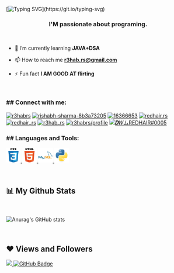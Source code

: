 [![Typing SVG](https://readme-typing-svg.herokuapp.com?font=Righteous&color=67F7F5&size=65&center=true&vCenter=true&width=900&height=100&lines=Hi+%F0%9F%91%8B%2C+I'm+RED;I+AM+IN+LOVE+WITH+CODING....)](https://git.io/typing-svg)

<h3 align="center">I'M passionate about programing.</h3>

<br>

- 🌱 I’m currently learning **JAVA+DSA**

- 📫 How to reach me **r3hab.rs@gmail.com**

- ⚡ Fun fact **I AM GOOD AT flirting**

<br>
<h3 align="left"> ## Connect with me:</h3>
<p align="left">
<a href="https://twitter.com/r3habrs" target="blank"><img align="center" src="https://raw.githubusercontent.com/rahuldkjain/github-profile-readme-generator/master/src/images/icons/Social/twitter.svg" alt="r3habrs" height="30" width="40" /></a>
<a href="https://linkedin.com/in/rishabh-sharma-8b3a73205" target="blank"><img align="center" src="https://raw.githubusercontent.com/rahuldkjain/github-profile-readme-generator/master/src/images/icons/Social/linked-in-alt.svg" alt="rishabh-sharma-8b3a73205" height="30" width="40" /></a>
<a href="https://stackoverflow.com/users/16366653" target="blank"><img align="center" src="https://raw.githubusercontent.com/rahuldkjain/github-profile-readme-generator/master/src/images/icons/Social/stack-overflow.svg" alt="16366653" height="30" width="40" /></a>
<a href="https://instagram.com/redhair.rs" target="blank"><img align="center" src="https://raw.githubusercontent.com/rahuldkjain/github-profile-readme-generator/master/src/images/icons/Social/instagram.svg" alt="redhair.rs" height="30" width="40" /></a>
<a href="https://www.codechef.com/users/redhair_rs" target="blank"><img align="center" src="https://cdn.jsdelivr.net/npm/simple-icons@3.1.0/icons/codechef.svg" alt="redhair_rs" height="30" width="40" /></a>
<a href="https://www.hackerrank.com/r3hab_rs" target="blank"><img align="center" src="https://raw.githubusercontent.com/rahuldkjain/github-profile-readme-generator/master/src/images/icons/Social/hackerrank.svg" alt="r3hab_rs" height="30" width="40" /></a>
<a href="https://auth.geeksforgeeks.org/user/r3habrs/profile" target="blank"><img align="center" src="https://raw.githubusercontent.com/rahuldkjain/github-profile-readme-generator/master/src/images/icons/Social/geeks-for-geeks.svg" alt="r3habrs/profile" height="30" width="40" /></a>
<a href="https://discord.gg/𝑫𝑊ムREDHAIR#0005" target="blank"><img align="center" src="https://raw.githubusercontent.com/rahuldkjain/github-profile-readme-generator/master/src/images/icons/Social/discord.svg" alt="𝑫𝑊ムREDHAIR#0005" height="30" width="40" /></a>
</p>

<h3 align="left"> ## Languages and Tools:</h3>
<p align="left"> <a href="https://www.w3schools.com/css/" target="_blank"> <img src="https://raw.githubusercontent.com/devicons/devicon/master/icons/css3/css3-original-wordmark.svg" alt="css3" width="40" height="40"/> </a> <a href="https://www.w3.org/html/" target="_blank"> <img src="https://raw.githubusercontent.com/devicons/devicon/master/icons/html5/html5-original-wordmark.svg" alt="html5" width="40" height="40"/> </a>  <a href="https://www.mysql.com/" target="_blank"> <img src="https://raw.githubusercontent.com/devicons/devicon/master/icons/mysql/mysql-original-wordmark.svg" alt="mysql" width="40" height="40"/> </a> <a href="https://www.python.org" target="_blank"> <img src="https://raw.githubusercontent.com/devicons/devicon/master/icons/python/python-original.svg" alt="python" width="40" height="40"/> </a> </p>
<br>

## 📊 My Github Stats

<br>

![Anurag's GitHub stats](https://github-readme-stats.vercel.app/api?username=redhairrs&theme=chartreuse-dark&show_icons=true)

<br>

 ## ❤ Views and Followers
<a href="https://github.com/Meghna-DAS/github-profile-views-counter">
    <img src="https://komarev.com/ghpvc/?username=redhairrs&label=Profile%20views&color=0e75b6&style=flat">
</a>
<a href="https://github.com/redhairrs?tab=followers"><img src="https://img.shields.io/github/followers/redhairrs?label=Followers&style=social" alt="GitHub Badge"></a>
